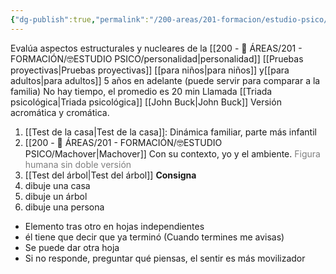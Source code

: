 ```yaml
---
{"dg-publish":true,"permalink":"/200-areas/201-formacion/estudio-psico/h-t-p/","dgPassFrontmatter":true}
---
```


Evalúa aspectos estructurales y nucleares de la [[200 - 📌 ÁREAS/201 - FORMACIÓN/🤓ESTUDIO PSICO/personalidad\|personalidad]]
[[Pruebas proyectivas\|Pruebas proyectivas]] [[para niños\|para niños]] y[[para adultos\|para adultos]] 5 años en adelante (puede servir para comparar a la familia)
No hay tiempo, el promedio es 20 min
Llamada [[Triada psicológica\|Triada psicológica]]
[[John Buck\|John Buck]]
Versión acromática y cromática.

1. [[Test de la casa\|Test de la casa]]: Dinámica familiar, parte más infantil
2. [[200 - 📌 ÁREAS/201 - FORMACIÓN/🤓ESTUDIO PSICO/Machover\|Machover]] Con su contexto, yo y el ambiente. <font color="#7f7f7f">Figura humana sin doble versión</font>
3. [[Test del árbol\|Test del árbol]]
**Consigna**
1. dibuje una casa
2. dibuje un árbol
3. dibuje una persona
- Elemento tras otro en hojas independientes
- él tiene que decir que ya terminó (Cuando termines me avisas)
- Se puede dar otra hoja
- Si no responde, preguntar qué piensas, el sentir es más movilizador